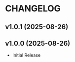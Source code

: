 # CHANGELOG

<!-- version list -->

## v1.0.1 (2025-08-26)


## v1.0.0 (2025-08-26)

- Initial Release
